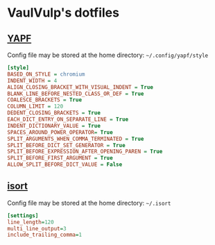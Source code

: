 # VaulVulp's dotfiles

## [YAPF](https://github.com/google/yapf)

Config file may be stored at the home directory: `~/.config/yapf/style` 

```ini
[style]
BASED_ON_STYLE = chromium
INDENT_WIDTH = 4
ALIGN_CLOSING_BRACKET_WITH_VISUAL_INDENT = True
BLANK_LINE_BEFORE_NESTED_CLASS_OR_DEF = True
COALESCE_BRACKETS = True
COLUMN_LIMIT = 120
DEDENT_CLOSING_BRACKETS = True
EACH_DICT_ENTRY_ON_SEPARATE_LINE = True
INDENT_DICTIONARY_VALUE = True
SPACES_AROUND_POWER_OPERATOR= True
SPLIT_ARGUMENTS_WHEN_COMMA_TERMINATED = True
SPLIT_BEFORE_DICT_SET_GENERATOR = True
SPLIT_BEFORE_EXPRESSION_AFTER_OPENING_PAREN = True
SPLIT_BEFORE_FIRST_ARGUMENT = True
ALLOW_SPLIT_BEFORE_DICT_VALUE = False
```

## [isort](https://github.com/timothycrosley/isort)

Config file may be stored at the home directory: `~/.isort`

```ini
[settings]
line_length=120
multi_line_output=3
include_trailing_comma=1
```